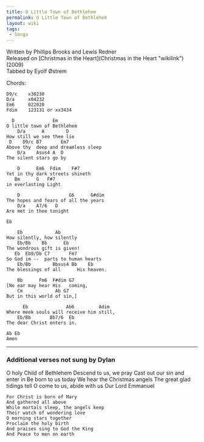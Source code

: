 ```yaml
---
title: O Little Town of Bethlehem
permalink: O Little Town of Bethlehem
layout: wiki
tags:
 - Songs
---
```


Written by Phillips Brooks and Lewis Redner  
Released on [Christmas in the Heart](Christmas in the Heart "wikilink")
(2009)  
Tabbed by Eyolf Østrem

Chords:

    D9/c    x30230
    D/a     x04232
    Em6     022020
    Fdim    123131 or xx3434

      D              Em
    O little town of Bethlehem
        D/a      A        D
    How still we see thee lie
     D    D9/c B7       Em7
    Above thy  deep and dreamless sleep
        D/a    Asus4 A  D
    The silent stars go by

        D      Em6  Fdim    F#7
    Yet in thy dark streets shineth
       Bm      G   F#7
    in everlasting Light

        D                  G6      G#dim
    The hopes and fears of all the years
        D/a    A7/6   D
    Are met in thee tonight

    Eb

        Eb            Ab
    How silently, how silently
        Eb/Bb    Bb      Eb
    The wondrous gift is given!
       Eb  Eb9/Db C7       Fm7
    So God im --  parts to human hearts
        Eb/Bb        Bbsus4 Bb    Eb
    The blessings of all      His heaven.

        Bb      Fm6  F#dim G7
    [No ear may hear His   coming,
        Cm            Ab G7
    But in this world of sin,]

          Eb              Ab6         Adim
    Where meek souls will receive him still,
        Eb/Bb       Bb7/6  Eb
    The dear Christ enters in.

    Ab Eb
    Amen

* * * * *

<h3>
Additional verses not sung by Dylan

</h3>
    O holy Child of Bethlehem
    Descend to us, we pray
    Cast out our sin and enter in
    Be born to us today
    We hear the Christmas angels
    The great glad tidings tell
    O come to us, abide with us
    Our Lord Emmanuel

    For Christ is born of Mary
    And gathered all above
    While mortals sleep, the angels keep
    Their watch of wondering love
    O morning stars together
    Proclaim the holy birth
    And praises sing to God the King
    And Peace to men on earth
